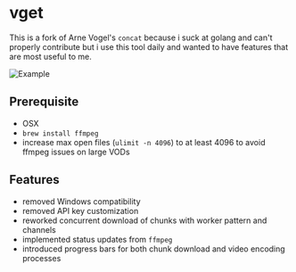 # vget

This is a fork of Arne Vogel's `concat` because i suck at golang and can't properly contribute but i use this tool daily and wanted to have features that are most useful to me.

![Example](https://i.ibb.co/3yZ6q8G/Screenshot-2020-04-09-at-12-20-24.png)

## Prerequisite

- OSX
- `brew install ffmpeg`
- increase max open files (`ulimit -n 4096`) to at least 4096 to avoid ffmpeg issues on large VODs

## Features

- removed Windows compatibility
- removed API key customization
- reworked concurrent download of chunks with worker pattern and channels
- implemented status updates from `ffmpeg`
- introduced progress bars for both chunk download and video encoding processes
